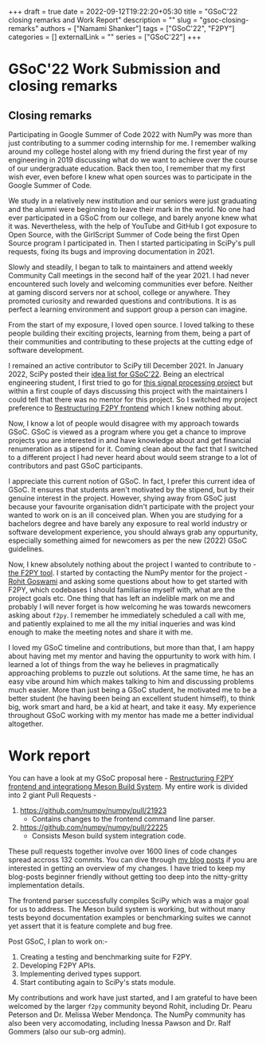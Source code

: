 +++ 
draft = true
date = 2022-09-12T19:22:20+05:30
title = "GSoC'22 closing remarks and Work Report"
description = ""
slug = "gsoc-closing-remarks"
authors = ["Namami Shanker"]
tags = ["GSoC'22", "F2PY"]
categories = []
externalLink = ""
series = ["GSoC'22"]
+++

# GSoC'22 Work Submission and closing remarks

## Closing remarks

Participating in Google Summer of Code 2022 with NumPy was more than just contributing to a summer coding internship for me. I remember walking around my college hostel along with my friend during the first year of my engineering in 2019 discussing what do we want to achieve over the course of our undergraduate education.  Back then too, I remember that my first wish ever, even before I knew what open sources was to participate in the Google Summer of Code.

We study in a relatively new institution and our seniors were just graduating and the alumni were beginning to leave their mark in the world. No one had ever participated in a GSoC from our college, and barely anyone knew what it was. Nevertheless, with the help of YouTube and GitHub I got exposure to Open Source, with the GirlScript Summer of Code being the first Open Source program I participated in. Then I started participating in SciPy's pull requests, fixing its bugs and improving documentation in 2021.

Slowly and steadily, I began to talk to maintainers and attend weekly Community Call meetings in the second half of the year 2021. I had never encountered such lovely and welcoming communities ever before. Neither at gaming discord servers nor at school, college or anywhere. They promoted curiosity and rewarded questions and contributions. It is as perfect a learning environment and support group a person can imagine.

From the start of my exposure, I loved open source. I loved talking to these people building their exciting projects, learning from them, being a part of their communities and contributing to these projects at the cutting edge of software development.

I remained an active contributor to SciPy till December 2021. In January 2022, SciPy posted their [idea list for GSoC'22](https://github.com/scipy/scipy/wiki/GSoC-2022-project-ideas). Being an electrical engineering student, I first tried to go for [this signal processing project](https://github.com/scipy/scipy/wiki/GSoC-2022-project-ideas#object-oriented-design-of-digital-filtering-in-scipysignal) but within a first couple of days discussing this project with the maintainers I could tell that there was no mentor for this project. So I switched my project preference to [Restructuring F2PY frontend](https://github.com/scipy/scipy/wiki/GSoC-2022-project-ideas#restructuring-the-f2py-frontend) which I knew nothing about.

Now, I know a lot of people would disagree with my approach towards GSoC. GSoC is viewed as a program where you get a chance to improve projects you are interested in and have knowledge about and get financial renumeration as a stipend for it. Coming clean about the fact that I switched to a different project I had never heard about would seem strange to a lot of contributors and past GSoC participants. 

I appreciate this current notion of GSoC. In fact, I prefer this current idea of GSoC. It ensures that students aren't motivated by the stipend, but by their genuine interest in the project. However, shying away from GSoC just because your favourite organisation didn't participate with the project your wanted to work on is an ill conceived plan. When you are studying for a bachelors degree and have barely any exposure to real world industry or software development experience, you should always grab any oppurtunity, especially something aimed for newcomers as per the new (2022) GSoC guidelines.

Now, I knew absolutely nothing about the project I wanted to contribute to - [the F2PY tool](https://numpy.org/doc/stable/f2py/). I started by contacting the NumPy mentor for the project - [Rohit Goswami](https://rgoswami.me) and asking some questions about how to get started with F2PY, which codebases I should familiarise myself with, what are the project goals etc. One thing that has left an indelible mark on me and probably I will never forget is how welcoming he was towards newcomers asking about `f2py`. I remember he immediately scheduled a call with me, and patiently explained to me all the my initial inqueries and was kind enough to make the meeting notes and share it with me.

I loved my GSoC timeline and contributions, but more than that, I am happy about having met my mentor and having the oppurtunity to work with him. I learned a lot of things from the way he believes in pragmatically approaching problems to puzzle out solutions. At the same time, he has an easy vibe around him which makes talking to him and discussing problems much easier. More than just being a GSoC student, he motivated me to be a better student (he having been being an excellent student himself), to think big, work smart and hard, be a kid at heart, and take it easy. My experience throughout GSoC working with my mentor has made me a better individual altogether.

# Work report

You can have a look at my GSoC proposal here  - [Restructuring F2PY frontend and integrationg Meson Build System](https://drive.google.com/file/d/15DIU6pWisuzw8WDOh5cmY9NxzBTUjbNj/view?usp=sharing). My entire work is divided into 2 giant Pull Requests - 

1. https://github.com/numpy/numpy/pull/21923
    - Contains changes to the frontend command line parser.
3. https://github.com/numpy/numpy/pull/22225
    - Consists Meson build system integration code.

These pull requests together involve over 1600 lines of code changes spread accross 132 commits. You can dive through [my blog posts](https://blogs.python-gsoc.org/en/namamishankers-blog/) if you are interested in getting an overview of my changes. I have tried to keep my blog-posts beginner friendly without getting too deep into the nitty-gritty implementation details.

The frontend parser successfully compiles SciPy which was a major goal for us to address. The Meson build system is working, but without many tests beyond documentation examples or benchmarking suites we cannot yet assert that it is feature complete and bug free.

Post GSoC, I plan to work on:-
1. Creating a testing and benchmarking suite for F2PY.
2. Developing F2PY APIs.
3. Implementing derived types support.
4. Start contibuting again to SciPy's stats module.

My contributions and work have just started, and I am grateful to have been welcomed by the larger `f2py` community beyond Rohit, including Dr. Pearu Peterson and Dr. Melissa Weber Mendonça. The NumPy community has also been very accomodating, including Inessa Pawson and Dr. Ralf Gommers (also our sub-org admin).